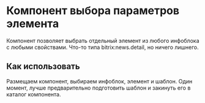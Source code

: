 # Компонент выбора параметров элемента

Компонент позволяет выбрать отдельный элемент из любого инфоблока с любыми свойствами.
Что-то типа bitrix:news.detail, но ничего лишнего.

## Как использовать

Размещаем компонент, выбираем инфоблок, элемент и шаблон.
Один момент, лучше предварительно подготовить шаблон и закинуть его в каталог компонента.
